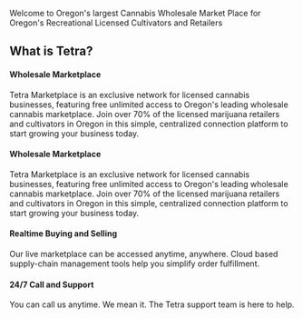 Welcome to Oregon's largest Cannabis Wholesale Market Place for Oregon's Recreational Licensed Cultivators and Retailers


## What is Tetra?

#### Wholesale Marketplace
Tetra Marketplace is an exclusive network for licensed cannabis businesses, featuring free unlimited access to Oregon's leading wholesale cannabis marketplace. Join over 70% of the licensed marijuana retailers and cultivators in Oregon in this simple, centralized connection platform to start growing your business today.

#### Wholesale Marketplace
Tetra Marketplace is an exclusive network for licensed cannabis businesses, featuring free unlimited access to Oregon's leading wholesale cannabis marketplace. Join over 70% of the licensed marijuana retailers and cultivators in Oregon in this simple, centralized connection platform to start growing your business today.

#### Realtime Buying and Selling
Our live marketplace can be accessed anytime, anywhere. Cloud based supply-chain management tools help you simplify order fulfillment.

#### 24/7 Call and Support
You can call us anytime. We mean it. The Tetra support team is here to help.


##
